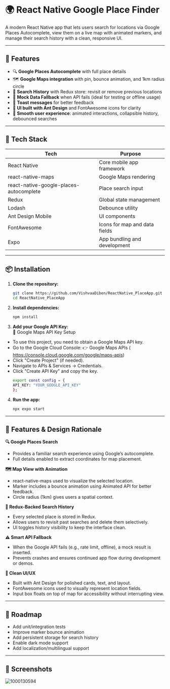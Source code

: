# 🌍 React Native Google Place Finder

A modern React Native app that lets users search for locations via Google Places Autocomplete, view them on a live map with animated markers, and manage their search history with a clean, responsive UI.

---

## 🚀 Features

- 🔍 **Google Places Autocomplete** with full place details
- 🗺️ **Google Maps integration** with pin, bounce animation, and 1km radius circle
- 🧾 **Search History** with Redux store: revisit or remove previous locations
- 🧠 **Mock Data Fallback** when API fails (ideal for testing or offline usage)
- 💬 **Toast messages** for better feedback
- 🎨 **UI built with Ant Design** and FontAwesome icons for clarity
- 📱 **Smooth user experience**: animated interactions, collapsible history, debounced searches

---

## 🧰 Tech Stack

| Tech                     | Purpose                             |
|--------------------------|-------------------------------------|
| React Native             | Core mobile app framework           |
| react-native-maps        | Google Maps rendering               |
| react-native-google-places-autocomplete | Place search input  |
| Redux                    | Global state management             |
| Lodash                   | Debounce utility                    |
| Ant Design Mobile        | UI components                       |
| FontAwesome              | Icons for map and data fields       |
| Expo                     | App bundling and development        |

---

## 📦 Installation

1. **Clone the repository:**
   ```bash
   git clone https://github.com/VishvaaDiben/ReactNative_PlaceApp.git
   cd ReactNative_PlaceApp

2. **Install dependencies:**
   ```bash
   npm install

3. **Add your Google API Key:** <br />
🔑 Google Maps API Key Setup
- To use this project, you need to obtain a Google Maps API key.
- Go to the Google Cloud Console:
👉 Google Maps APIs ( https://console.cloud.google.com/google/maps-apis)
- Click "Create Project" (if needed).
- Navigate to APIs & Services → Credentials.
- Click "Create API Key" and copy the key.
   ```bash
   export const config = {
   API_KEY: "YOUR_GOOGLE_API_KEY"
   };

4. **Run the app:**
    ```bash
    npx expo start
---

## 🧠 Features & Design Rationale

**🔍 Google Places Search**
- Provides a familiar search experience using Google’s autocomplete.
- Full details enabled to extract coordinates for map placement.

**🗺️ Map View with Animation**
- react-native-maps used to visualize the selected location.
- Marker includes a bounce animation using Animated API for better feedback.
- Circle radius (1km) gives users a spatial context.

**🧾 Redux-Backed Search History**
- Every selected place is stored in Redux.
- Allows users to revisit past searches and delete them selectively.
- UI toggles history visibility to keep the interface clean.

**⚠️ Smart API Fallback**
- When the Google API fails (e.g., rate limit, offline), a mock result is inserted.
- Prevents crashes and ensures continued app flow during development or demos.

**🧼 Clean UI/UX**
- Built with Ant Design for polished cards, text, and layout.
- FontAwesome icons used to visually represent location fields.
- Input box floats on top of map for accessibility without interrupting view.

---

## 📝 Roadmap
- Add unit/integration tests
- Improve marker bounce animation
- Add persistent storage for search history
- Enable dark mode support
- Add localization/multilingual support

---

## 📸 Screenshots <br />
![1000130594](https://github.com/user-attachments/assets/d43b72fe-0c35-4f9f-92d2-136f8933977e)

